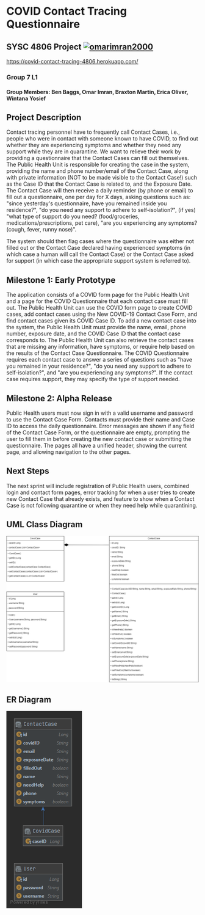 # COVID Contact Tracing Questionnaire 

## SYSC 4806 Project  [![omarimran2000](https://circleci.com/gh/omarimran2000/COVID-Contract-Tracing.svg?style=shield)](https://app.circleci.com/pipelines/github/omarimran2000/COVID-Contract-Tracing)

https://covid-contact-tracing-4806.herokuapp.com/

### Group 7 L1

#### Group Members: Ben Baggs, Omar Imran, Braxton Martin, Erica Oliver, Wintana Yosief

## Project Description

Contact tracing personnel have to frequently call Contact Cases, i.e., people who were in contact with
someone known to have COVID, to find out whether they are experiencing symptoms and whether they
need any support while they are in quarantine. We want to relieve their work by providing a
questionnaire that the Contact Cases can fill out themselves. The Public Health Unit is responsible for
creating the case in the system, providing the name and phone number/email of the Contact Case, along
with private information (NOT to be made visible to the Contact Case!) such as the Case ID that the
Contact Case is related to, and the Exposure Date. The Contact Case will then receive a daily reminder
(by phone or email) to fill out a questionnaire, one per day for X days, asking questions such as: "since
yesterday's questionnaire, have you remained inside you residence?", "do you need any support to
adhere to self-isolation?", (if yes) "what type of support do you need? (food/groceries,
medications/prescriptions, pet care), "are you experiencing any symptoms? (cough, fever, runny nose)".

The system should then flag cases where the questionnaire was either not filled out or the Contact Case
declared having experienced symptoms (in which case a human will call the Contact Case) or the Contact
Case asked for support (in which case the appropriate support system is referred to).

## Milestone 1: Early Prototype

The application consists of a COVID form page for the Public Health Unit and a page for the COVID Questionnaire that 
each contact case must fill out. The Public Health Unit can use the COVID form page to create COVID cases, add contact 
cases using the New COVID-19 Contact Case Form, and find contact cases given its COVID Case ID. To add a new contact 
case into the system, the Public Health Unit must provide the name, email, phone number, exposure date, and the COVID 
Case ID that the contact case corresponds to. The Public Health Unit can also retrieve the contact cases that are 
missing any information, have symptoms, or require help based on the results of the Contact Case Questionnaire. The 
COVID Questionnaire requires each contact case to answer a series of questions such as "have you remained in your 
residence?", "do you need any support to adhere to self-isolation?", and "are you experiencing any symptoms?". If the 
contact case requires support, they may specify the type of support needed. 

## Milestone 2: Alpha Release

Public Health users must now sign in with a valid username and password to use the Contact Case Form. Contacts must 
provide their name and Case ID to access the daily questionnaire. Error messages are shown if any field of the Contact 
Case Form, or the questionnaire are empty, prompting the user to fill them in before creating the new contact case or 
submitting the questionnaire. The pages all have a unified header, showing the current page, and allowing navigation to 
the other pages. 

## Next Steps

The next sprint will include registration of Public Health users, combined login and contact form pages, error tracking 
for when a user tries to create new Contact Case that already exists, and feature to show when a Contact Case is not 
following quarantine or when they need help while quarantining. 

## UML Class Diagram

![alt text](Diagrams/UML_Diagram.png?raw=true)

## ER Diagram
![alt text](Diagrams/ER_Diagram.png?raw=true)


